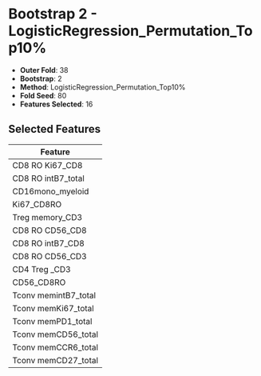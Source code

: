 # Bootstrap 2 - LogisticRegression_Permutation_Top10%

- **Outer Fold**: 38
- **Bootstrap**: 2
- **Method**: LogisticRegression_Permutation_Top10%
- **Fold Seed**: 80
- **Features Selected**: 16

## Selected Features

| Feature |
|---------|
| CD8 RO Ki67_CD8 |
| CD8 RO intB7_total |
| CD16mono_myeloid |
| Ki67_CD8RO |
| Treg memory_CD3 |
| CD8 RO CD56_CD8 |
| CD8 RO intB7_CD8 |
| CD8 RO CD56_CD3 |
| CD4 Treg _CD3 |
| CD56_CD8RO |
| Tconv memintB7_total |
| Tconv memKi67_total |
| Tconv memPD1_total |
| Tconv memCD56_total |
| Tconv memCCR6_total |
| Tconv memCD27_total |

